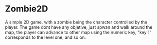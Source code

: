 # Zombie2D
A simple 2D game, with a zombie being the character controlled by the player. The game dont have any objetive, just spwan and walk around the map, the player can advance to other map using the numeric key, "key 1" corresponds to the level one, and so on.
